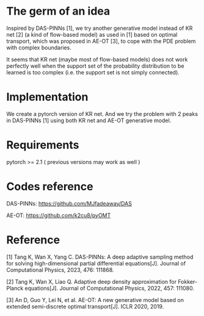 # The germ of an idea

Inspired by DAS-PINNs [1], we try another generative model instead of KR net [2] (a kind of flow-based model) as used in [1] based on optimal transport, which was proposed in AE-OT [3], to cope with the PDE problem with complex boundaries.

It seems that KR net (maybe most of flow-based models) does not work perfectly well when the support set of the probability distribution to be learned is too complex (i.e. the support set is not simply connected).

# Implementation

We create a pytorch version of KR net. And we try the problem with 2 peaks in DAS-PINNs [1] using both KR net and AE-OT generative model.

# Requirements

pytorch >= 2.1 ( previous versions may work as well )

# Codes reference

DAS-PINNs: https://github.com/MJfadeaway/DAS

AE-OT: https://github.com/k2cu8/pyOMT

# Reference

[1] Tang K, Wan X, Yang C. DAS-PINNs: A deep adaptive sampling method for solving high-dimensional partial differential equations[J]. Journal of Computational Physics, 2023, 476: 111868.

[2] Tang K, Wan X, Liao Q. Adaptive deep density approximation for Fokker-Planck equations[J]. Journal of Computational Physics, 2022, 457: 111080.

[3] An D, Guo Y, Lei N, et al. AE-OT: A new generative model based on extended semi-discrete optimal transport[J]. ICLR 2020, 2019.